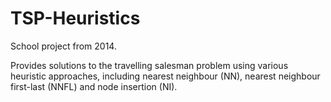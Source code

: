 # TSP-Heuristics
School project from 2014.

Provides solutions to the travelling salesman problem using various heuristic approaches, including nearest neighbour (NN), nearest neighbour first-last (NNFL) and node insertion (NI). 
